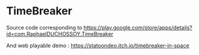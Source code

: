# TimeBreaker

Source code corresponding to https://play.google.com/store/apps/details?id=com.RaphaelDUCHOSSOY.TimeBreaker

And web playable demo : https://statoondeo.itch.io/timebreaker-in-space
